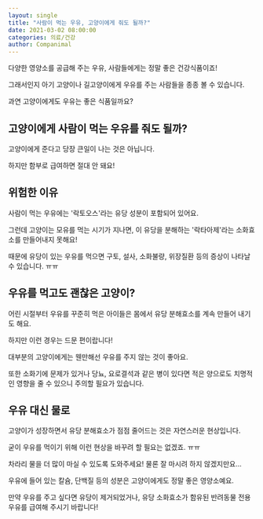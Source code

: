 ```yaml
---
layout: single
title: "사람이 먹는 우유, 고양이에게 줘도 될까?"
date: 2021-03-02 08:00:00
categories: 의료/건강
author: Companimal
---
```


다양한 영양소를 공급해 주는 우유, 사람들에게는 정말 좋은 건강식품이죠!

그래서인지 아기 고양이나 길고양이에게 우유를 주는 사람들을 종종 볼 수 있습니다.

과연 고양이에게도 우유는 좋은 식품일까요?

## 고양이에게 사람이 먹는 우유를 줘도 될까?

고양이에게 준다고 당장 큰일이 나는 것은 아닙니다.

하지만 함부로 급여하면 절대 안 돼요!

## 위험한 이유

사람이 먹는 우유에는 '락토오스'라는 유당 성분이 포함되어 있어요.

그런데 고양이는 모유를 먹는 시기가 지나면, 이 유당을 분해하는 '락타아제'라는 소화효소를 만들어내지 못해요!

때문에 유당이 있는 우유를 먹으면 구토, 설사, 소화불량, 위장질환 등의 증상이 나타날 수 있습니다. ㅠㅠ

## 우유를 먹고도 괜찮은 고양이?

어린 시절부터 우유를 꾸준히 먹은 아이들은 몸에서 유당 분해효소를 계속 만들어 내기도 해요.

하지만 이런 경우는 드문 편이랍니다!

대부분의 고양이에게는 웬만해선 우유를 주지 않는 것이 좋아요.

또한 소화기에 문제가 있거나 당뇨, 요로결석과 같은 병이 있다면 적은 양으로도 치명적인 영향을 줄 수 있으니 주의할 필요가 있습니다.

## 우유 대신 물로

고양이가 성장하면서 유당 분해효소가 점점 줄어드는 것은 자연스러운 현상입니다.

굳이 우유를 먹이기 위해 이런 현상을 바꾸려 할 필요는 없겠죠. ㅠㅠ

차라리 물을 더 많이 마실 수 있도록 도와주세요! 물론 잘 마시려 하지 않겠지만요...

우유에 들어 있는 칼슘, 단백질 등의 성분은 고양이에게도 정말 좋은 영양소예요.

만약 우유를 주고 싶다면 유당이 제거되었거나, 유당 소화효소가 함유된 반려동물 전용 우유를 급여해 주시기 바랍니다!
